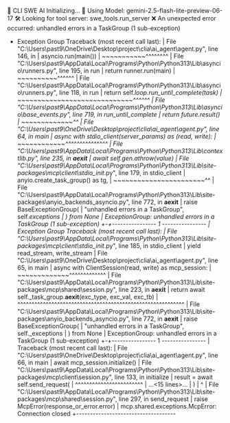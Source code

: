 🤖 CLI SWE AI Initializing...
🧠 Using Model: gemini-2.5-flash-lite-preview-06-17
🛠️  Looking for tool server: swe_tools.run_server
❌ An unexpected error occurred: unhandled errors in a TaskGroup (1 sub-exception)
  + Exception Group Traceback (most recent call last):
  |   File "C:\Users\past9\OneDrive\Desktop\project\clia\ai_agent\agent.py", line 146, in <module>
  |     asyncio.run(main())
  |     ~~~~~~~~~~~^^^^^^^^
  |   File "C:\Users\past9\AppData\Local\Programs\Python\Python313\Lib\asyncio\runners.py", line 195, in run
  |     return runner.run(main)
  |            ~~~~~~~~~~^^^^^^
  |   File "C:\Users\past9\AppData\Local\Programs\Python\Python313\Lib\asyncio\runners.py", line 118, in run
  |     return self._loop.run_until_complete(task)
  |            ~~~~~~~~~~~~~~~~~~~~~~~~~~~~~^^^^^^
  |   File "C:\Users\past9\AppData\Local\Programs\Python\Python313\Lib\asyncio\base_events.py", line 719, in run_until_complete
  |     return future.result()
  |            ~~~~~~~~~~~~~^^
  |   File "C:\Users\past9\OneDrive\Desktop\project\clia\ai_agent\agent.py", line 64, in main
  |     async with stdio_client(server_params) as (read, write):
  |                ~~~~~~~~~~~~^^^^^^^^^^^^^^^
  |   File "C:\Users\past9\AppData\Local\Programs\Python\Python313\Lib\contextlib.py", line 235, in __aexit__
  |     await self.gen.athrow(value)
  |   File "C:\Users\past9\AppData\Local\Programs\Python\Python313\Lib\site-packages\mcp\client\stdio\__init__.py", line 179, in stdio_client
  |     anyio.create_task_group() as tg,
  |     ~~~~~~~~~~~~~~~~~~~~~~~^^
  |   File "C:\Users\past9\AppData\Local\Programs\Python\Python313\Lib\site-packages\anyio\_backends\_asyncio.py", line 772, in __aexit__
  |     raise BaseExceptionGroup(
  |         "unhandled errors in a TaskGroup", self._exceptions
  |     ) from None
  | ExceptionGroup: unhandled errors in a TaskGroup (1 sub-exception)
  +-+---------------- 1 ----------------
    | Exception Group Traceback (most recent call last):
    |   File "C:\Users\past9\AppData\Local\Programs\Python\Python313\Lib\site-packages\mcp\client\stdio\__init__.py", line 185, in stdio_client
    |     yield read_stream, write_stream
    |   File "C:\Users\past9\OneDrive\Desktop\project\clia\ai_agent\agent.py", line 65, in main
    |     async with ClientSession(read, write) as mcp_session:
    |                ~~~~~~~~~~~~~^^^^^^^^^^^^^
    |   File "C:\Users\past9\AppData\Local\Programs\Python\Python313\Lib\site-packages\mcp\shared\session.py", line 223, in __aexit__
    |     return await self._task_group.__aexit__(exc_type, exc_val, exc_tb)
    |            ^^^^^^^^^^^^^^^^^^^^^^^^^^^^^^^^^^^^^^^^^^^^^^^^^^^^^^^^^^^
    |   File "C:\Users\past9\AppData\Local\Programs\Python\Python313\Lib\site-packages\anyio\_backends\_asyncio.py", line 772, in __aexit__
    |     raise BaseExceptionGroup(
    |         "unhandled errors in a TaskGroup", self._exceptions
    |     ) from None
    | ExceptionGroup: unhandled errors in a TaskGroup (1 sub-exception)
    +-+---------------- 1 ----------------
      | Traceback (most recent call last):
      |   File "C:\Users\past9\OneDrive\Desktop\project\clia\ai_agent\agent.py", line 66, in main
      |     await mcp_session.initialize()
      |   File "C:\Users\past9\AppData\Local\Programs\Python\Python313\Lib\site-packages\mcp\client\session.py", line 133, in initialize
      |     result = await self.send_request(
      |              ^^^^^^^^^^^^^^^^^^^^^^^^
      |     ...<15 lines>...
      |     )
      |     ^
      |   File "C:\Users\past9\AppData\Local\Programs\Python\Python313\Lib\site-packages\mcp\shared\session.py", line 297, in send_request
      |     raise McpError(response_or_error.error)
      | mcp.shared.exceptions.McpError: Connection closed
      +------------------------------------
